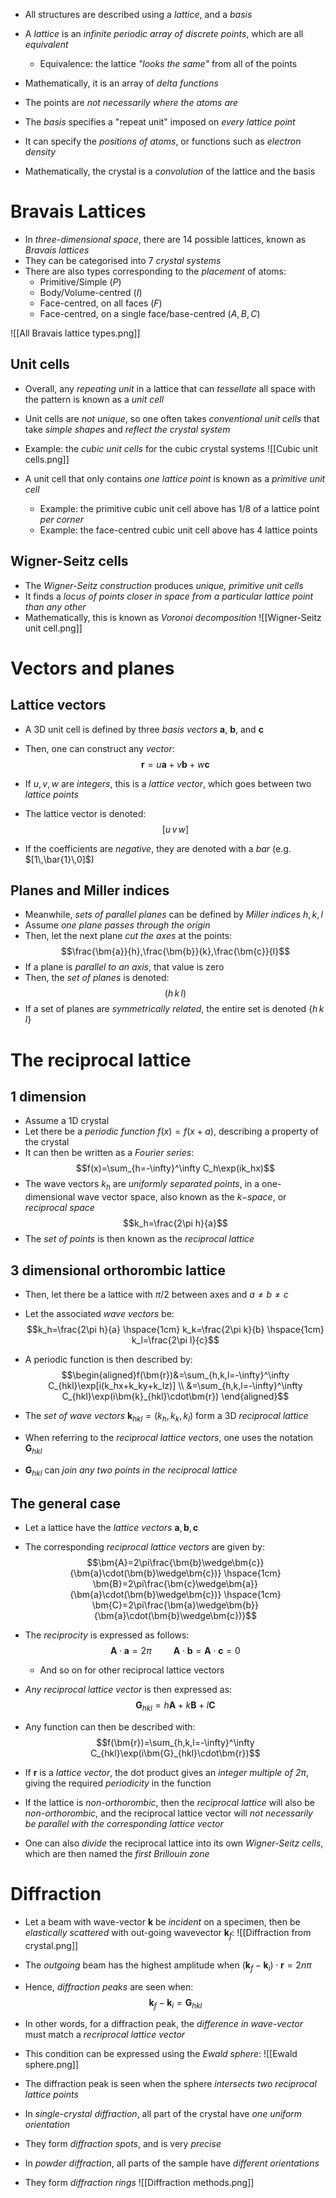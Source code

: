 - All structures are described using a _lattice_, and a _basis_

- A _lattice_ is an _infinite periodic array of discrete points_, which are all _equivalent_
	- Equivalence: the lattice _"looks the same"_ from all of the points
- Mathematically, it is an array of _delta functions_
- The points are _not necessarily where the atoms are_

- The _basis_ specifies a "repeat unit" imposed on _every lattice point_
- It can specify the _positions of atoms_, or functions such as _electron density_

- Mathematically, the crystal is a _convolution_ of the lattice and the basis

# Bravais Lattices
- In _three-dimensional space_, there are 14 possible lattices, known as _Bravais lattices_
- They can be categorised into 7 _crystal systems_
- There are also types corresponding to the _placement_ of atoms:
	- Primitive/Simple $(P)$
	- Body/Volume-centred $(I)$
	- Face-centred, on all faces $(F)$
	- Face-centred, on a single face/base-centred $(A,B,C)$

![[All Bravais lattice types.png]]

## Unit cells
- Overall, any _repeating unit_ in a lattice that can _tessellate_ all space with the pattern is known as a _unit cell_
- Unit cells are _not unique_, so one often takes _conventional unit cells_ that take _simple shapes_ and _reflect the crystal system_

- Example: the _cubic unit cells_ for the cubic crystal systems
![[Cubic unit cells.png]]

- A unit cell that only contains _one lattice point_ is known as a _primitive unit cell_
	- Example: the primitive cubic unit cell above has $1/8$ of a lattice point _per corner_
	- Example: the face-centred cubic unit cell above has 4 lattice points

## Wigner-Seitz cells
- The _Wigner-Seitz construction_ produces _unique, primitive unit cells_
- It finds a _locus of points closer in space from a particular lattice point than any other_
- Mathematically, this is known as _Voronoi decomposition_
![[Wigner-Seitz unit cell.png]]


# Vectors and planes

## Lattice vectors
- A 3D unit cell is defined by three _basis vectors_ $\bm{a}$, $\bm{b}$, and $\bm{c}$
- Then, one can construct any _vector_:
$$\bm{r}=u\bm{a}+v\bm{b}+w\bm{c}$$
- If $u,v,w$ are _integers_, this is a _lattice vector_, which goes between two _lattice points_

- The lattice vector is denoted:
$$[u\,v\,w]$$
- If the coefficients are _negative_, they are denoted with a _bar_ (e.g. $[1\,\bar{1}\,0]$)

## Planes and Miller indices
- Meanwhile, _sets of parallel planes_ can be defined by _Miller indices_ $h,k,l$
- Assume _one plane passes through the origin_
- Then, let the next plane _cut the axes_ at the points:
$$\frac{\bm{a}}{h},\frac{\bm{b}}{k},\frac{\bm{c}}{l}$$
- If a plane is _parallel to an axis_, that value is zero
- Then, the _set of planes_ is denoted:
$$(h\,k\,l)$$
- If a set of planes are _symmetrically related_, the entire set is denoted $\{h\,k\,l\}$

# The reciprocal lattice

## 1 dimension
- Assume a $1$D crystal
- Let there be a _periodic function_ $f(x)=f(x+a)$, describing a property of the crystal
- It can then be written as a _Fourier series_:
$$f(x)=\sum_{h=-\infty}^\infty C_h\exp(ik_hx)$$
- The wave vectors $k_h$ are _uniformly separated points_, in a one-dimensional wave vector space, also known as the _$k-$space_, or _reciprocal space_
$$k_h=\frac{2\pi h}{a}$$
- The _set of points_ is then known as the _reciprocal lattice_

## 3 dimensional orthorombic lattice
- Then, let there be a lattice with $\pi/2$ between axes and $a\neq b\neq c$
- Let the associated _wave vectors_ be:
$$k_h=\frac{2\pi h}{a} \hspace{1cm} k_k=\frac{2\pi k}{b} \hspace{1cm} k_l=\frac{2\pi l}{c}$$
- A periodic function is then described by:
$$\begin{aligned}f(\bm{r})&=\sum_{h,k,l=-\infty}^\infty C_{hkl}\exp[i(k_hx+k_ky+k_lz)] \\ &=\sum_{h,k,l=-\infty}^\infty C_{hkl}\exp(i\bm{k}_{hkl}\cdot\bm{r}) \end{aligned}$$
- The _set of wave vectors_ $\bm{k}_{hkl}=(k_h,k_k,k_l)$ form a 3D _reciprocal lattice_

- When referring to the _reciprocal lattice vectors_, one uses the notation $\bm{G}_{hkl}$
- $\bm{G}_{hkl}$ can _join any two points in the reciprocal lattice_

## The general case
- Let a lattice have the _lattice vectors_ $\bm{a},\bm{b},\bm{c}$
- The corresponding _reciprocal lattice vectors_ are given by:
$$\bm{A}=2\pi\frac{\bm{b}\wedge\bm{c}}{\bm{a}\cdot(\bm{b}\wedge\bm{c})} \hspace{1cm} \bm{B}=2\pi\frac{\bm{c}\wedge\bm{a}}{\bm{a}\cdot(\bm{b}\wedge\bm{c})} \hspace{1cm} \bm{C}=2\pi\frac{\bm{a}\wedge\bm{b}}{\bm{a}\cdot(\bm{b}\wedge\bm{c})}$$
- The _reciprocity_ is expressed as follows:
	$$\bm{A}\cdot\bm{a}=2\pi \hspace{1cm}\bm{A}\cdot\bm{b}=\bm{A}\cdot\bm{c}=0$$
	- And so on for other reciprocal lattice vectors

- _Any reciprocal lattice vector_ is then expressed as:
$$\bm{G}_{hkl}=h\bm{A}+k\bm{B}+l\bm{C}$$
- Any function can then be described with:
$$f(\bm{r})=\sum_{h,k,l=-\infty}^\infty C_{hkl}\exp(i\bm{G}_{hkl}\cdot\bm{r})$$
- If $\bm{r}$ is a _lattice vector_, the dot product gives an _integer multiple of $2\pi$_, giving the required _periodicity_ in the function

- If the lattice is _non-orthorombic_, then the _reciprocal lattice_ will also be _non-orthorombic_, and the reciprocal lattice vector will _not necessarily be parallel with the corresponding lattice vector_

- One can also _divide_ the reciprocal lattice into its own _Wigner-Seitz cells_, which are then named the _first Brillouin zone_

# Diffraction
- Let a beam with wave-vector $\bm{k}$ be _incident_ on a specimen, then be _elastically scattered_ with out-going wavevector $\bm{k}_f$:
![[Diffraction from crystal.png]]
- The _outgoing_ beam has the highest amplitude when $(\bm{k}_f-\bm{k}_i)\cdot\bm{r}=2n\pi$
- Hence, _diffraction peaks_ are seen when:
$$\bm{k}_f-\bm{k}_i=\bm{G}_{hkl}$$
- In other words, for a diffraction peak, the _difference in wave-vector_ must match a _recriprocal lattice vector_

- This condition can be expressed using the _Ewald sphere_:
![[Ewald sphere.png]]
- The diffraction peak is seen when the sphere _intersects two reciprocal lattice points_

- In _single-crystal diffraction_, all part of the crystal have _one uniform orientation_
- They form _diffraction spots_, and is very _precise_

- In _powder diffraction_, all parts of the sample have _different orientations_
- They form _diffraction rings_
![[Diffraction methods.png]]